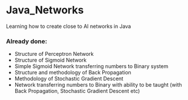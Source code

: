 # Java_Networks
Learning how to create close to AI networks in Java

### Already done:

- Structure of Perceptron Network
- Structure of Sigmoid Network
- Simple Sigmoid Network transferring numbers to Binary system
- Structure and methodology of Back Propagation
- Methodology of Stochastic Gradient Descent
- Network transferring numbers to Binary with ability to be taught (with Back Propagation, Stochastic Gradient Descent etc)
